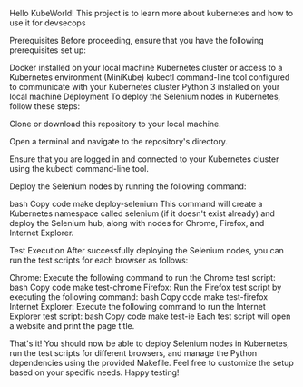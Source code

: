 Hello KubeWorld!
This project is to learn more about kubernetes and how to use it for devsecops

Prerequisites
Before proceeding, ensure that you have the following prerequisites set up:

Docker installed on your local machine
Kubernetes cluster or access to a Kubernetes environment (MiniKube)
kubectl command-line tool configured to communicate with your Kubernetes cluster
Python 3 installed on your local machine
Deployment
To deploy the Selenium nodes in Kubernetes, follow these steps:

Clone or download this repository to your local machine.

Open a terminal and navigate to the repository's directory.

Ensure that you are logged in and connected to your Kubernetes cluster using the kubectl command-line tool.

Deploy the Selenium nodes by running the following command:

bash
Copy code
make deploy-selenium
This command will create a Kubernetes namespace called selenium (if it doesn't exist already) and deploy the Selenium hub, along with nodes for Chrome, Firefox, and Internet Explorer.

Test Execution
After successfully deploying the Selenium nodes, you can run the test scripts for each browser as follows:

Chrome: Execute the following command to run the Chrome test script:
bash
Copy code
make test-chrome
Firefox: Run the Firefox test script by executing the following command:
bash
Copy code
make test-firefox
Internet Explorer: Execute the following command to run the Internet Explorer test script:
bash
Copy code
make test-ie
Each test script will open a website and print the page title.


That's it! You should now be able to deploy Selenium nodes in Kubernetes, run the test scripts for different browsers, and manage the Python dependencies using the provided Makefile. Feel free to customize the setup based on your specific needs. Happy testing!
